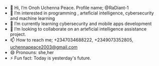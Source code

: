 - 👋 Hi, I’m Onoh Uchenna Peace. Profile name; @RaDiant-1
- 👀 I’m interested in programming , arteficial intelligence, cybersecurity and machine learning
- 🌱 I’m currently learning cybersecurity and mobile apps development
- 💞️ I’m looking to collaborate on an arteficial intelligence assistance project.
- 📫 How to reach me; +2347034688222, +2349073352805, uchennapeace2003@gmail.com
- 😄 Pronouns: she,her
- ⚡ Fun fact: Today is yesterday's future.

<!---
RaDiant-1/RaDiant-1 is a ✨ special ✨ repository because its `README.md` (this file) appears on your GitHub profile.
You can click the Preview link to take a look at your changes.
--->
